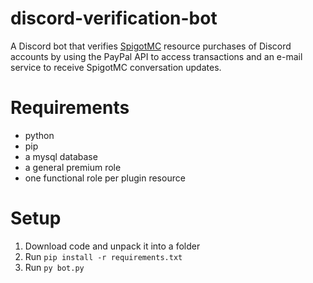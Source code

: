 # discord-verification-bot
A Discord bot that verifies [SpigotMC](https://www.spigotmc.org/) resource purchases of Discord accounts by using the PayPal API
to access transactions and an e-mail service to receive SpigotMC conversation updates.  

# Requirements
* python
* pip
* a mysql database
* a general premium role
* one functional role per plugin resource

# Setup
1. Download code and unpack it into a folder
2. Run `pip install -r requirements.txt`
3. Run `py bot.py`